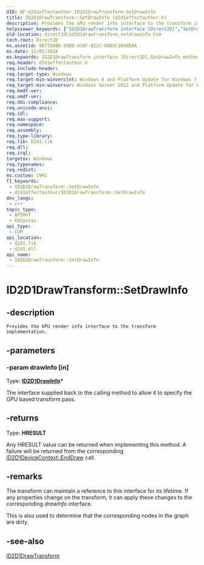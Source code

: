 ```yaml
---
UID: NF:d2d1effectauthor.ID2D1DrawTransform.SetDrawInfo
title: ID2D1DrawTransform::SetDrawInfo (d2d1effectauthor.h)
description: Provides the GPU render info interface to the transform implementation.
helpviewer_keywords: ["ID2D1DrawTransform interface [Direct2D]","SetDrawInfo method","ID2D1DrawTransform.SetDrawInfo","ID2D1DrawTransform::SetDrawInfo","SetDrawInfo","SetDrawInfo method [Direct2D]","SetDrawInfo method [Direct2D]","ID2D1DrawTransform interface","d2d1effectauthor/ID2D1DrawTransform::SetDrawInfo","direct2d.id2d1drawtransform_setdrawinfo"]
old-location: direct2d\id2d1drawtransform_setdrawinfo.htm
tech.root: Direct2D
ms.assetid: 9B7336B0-59D8-416F-822C-0AD5C1B40EAA
ms.date: 12/05/2018
ms.keywords: ID2D1DrawTransform interface [Direct2D],SetDrawInfo method, ID2D1DrawTransform.SetDrawInfo, ID2D1DrawTransform::SetDrawInfo, SetDrawInfo, SetDrawInfo method [Direct2D], SetDrawInfo method [Direct2D],ID2D1DrawTransform interface, d2d1effectauthor/ID2D1DrawTransform::SetDrawInfo, direct2d.id2d1drawtransform_setdrawinfo
req.header: d2d1effectauthor.h
req.include-header: 
req.target-type: Windows
req.target-min-winverclnt: Windows 8 and Platform Update for Windows 7 [desktop apps \| UWP apps]
req.target-min-winversvr: Windows Server 2012 and Platform Update for Windows Server 2008 R2 [desktop apps \| UWP apps]
req.kmdf-ver: 
req.umdf-ver: 
req.ddi-compliance: 
req.unicode-ansi: 
req.idl: 
req.max-support: 
req.namespace: 
req.assembly: 
req.type-library: 
req.lib: D2d1.lib
req.dll: 
req.irql: 
targetos: Windows
req.typenames: 
req.redist: 
ms.custom: 19H1
f1_keywords:
 - ID2D1DrawTransform::SetDrawInfo
 - d2d1effectauthor/ID2D1DrawTransform::SetDrawInfo
dev_langs:
 - c++
topic_type:
 - APIRef
 - kbSyntax
api_type:
 - COM
api_location:
 - d2d1.lib
 - d2d1.dll
api_name:
 - ID2D1DrawTransform::SetDrawInfo
---
```


# ID2D1DrawTransform::SetDrawInfo


## -description

    Provides the GPU render info interface to the transform implementation.

## -parameters

### -param drawInfo [in]

Type: <b><a href="/windows/desktop/api/d2d1effectauthor/nn-d2d1effectauthor-id2d1drawinfo">ID2D1DrawInfo</a>*</b>

The interface supplied back to the calling method to allow it to specify the GPU based transform pass.

## -returns

Type: <b>HRESULT</b>

Any HRESULT value can be returned when implementing this method. A failure will be returned from the corresponding <a href="/windows/desktop/api/d2d1/nf-d2d1-id2d1rendertarget-enddraw">ID2D1DeviceContext::EndDraw</a> call.

## -remarks

The transform can maintain a  reference to this interface for its lifetime. If any properties change on the transform, it can apply these changes to the corresponding <i>drawInfo</i> interface. 

This is also used to determine that the corresponding nodes in the graph are dirty.

## -see-also

<a href="/windows/desktop/api/d2d1effectauthor/nn-d2d1effectauthor-id2d1drawtransform">ID2D1DrawTransform</a>

